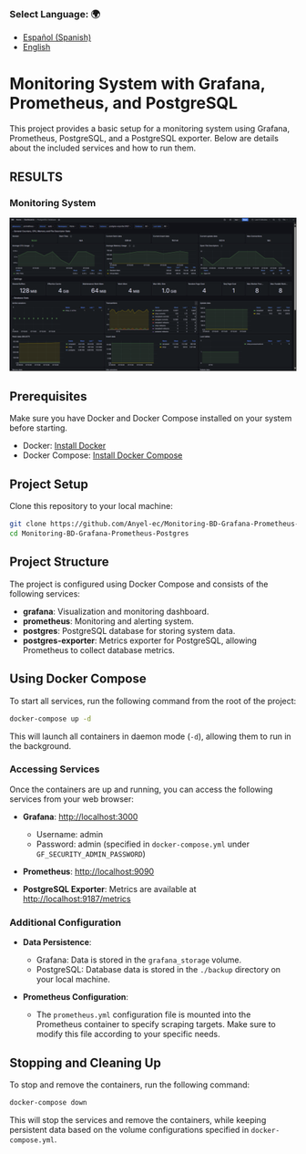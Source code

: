 ###  **Select Language:** 🌍
- [Español (Spanish)](README-es.md)
- [English](README.md)

# Monitoring System with Grafana, Prometheus, and PostgreSQL

This project provides a basic setup for a monitoring system using Grafana, Prometheus, PostgreSQL, and a PostgreSQL exporter. Below are details about the included services and how to run them.

## RESULTS
### Monitoring System
![Alt text](docs/monitoring.png)


## Prerequisites

Make sure you have Docker and Docker Compose installed on your system before starting.

- Docker: [Install Docker](https://docs.docker.com/get-docker/)
- Docker Compose: [Install Docker Compose](https://docs.docker.com/compose/install/)

## Project Setup

Clone this repository to your local machine:

```bash
git clone https://github.com/Anyel-ec/Monitoring-BD-Grafana-Prometheus-Postgres
cd Monitoring-BD-Grafana-Prometheus-Postgres
```

## Project Structure

The project is configured using Docker Compose and consists of the following services:

- **grafana**: Visualization and monitoring dashboard.
- **prometheus**: Monitoring and alerting system.
- **postgres**: PostgreSQL database for storing system data.
- **postgres-exporter**: Metrics exporter for PostgreSQL, allowing Prometheus to collect database metrics.

## Using Docker Compose

To start all services, run the following command from the root of the project:

```bash
docker-compose up -d
```

This will launch all containers in daemon mode (`-d`), allowing them to run in the background.

### Accessing Services

Once the containers are up and running, you can access the following services from your web browser:

- **Grafana**: [http://localhost:3000](http://localhost:3000)
  - Username: admin
  - Password: admin (specified in `docker-compose.yml` under `GF_SECURITY_ADMIN_PASSWORD`)
  
- **Prometheus**: [http://localhost:9090](http://localhost:9090)

- **PostgreSQL Exporter**: Metrics are available at [http://localhost:9187/metrics](http://localhost:9187/metrics)

### Additional Configuration

- **Data Persistence**:
  - Grafana: Data is stored in the `grafana_storage` volume.
  - PostgreSQL: Database data is stored in the `./backup` directory on your local machine.
  
- **Prometheus Configuration**:
  - The `prometheus.yml` configuration file is mounted into the Prometheus container to specify scraping targets. Make sure to modify this file according to your specific needs.

## Stopping and Cleaning Up

To stop and remove the containers, run the following command:

```bash
docker-compose down
```

This will stop the services and remove the containers, while keeping persistent data based on the volume configurations specified in `docker-compose.yml`.
